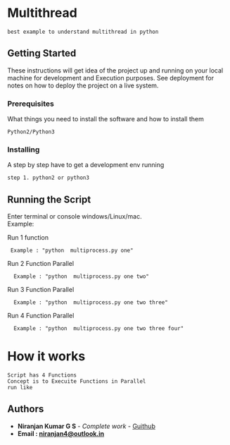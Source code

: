 # Multithread 
```
best example to understand multithread in python 
```
## Getting Started

These instructions will get idea of the project up and running on your local machine for development and Execution purposes. See deployment for notes on how to deploy the project on a live system.


### Prerequisites

What things you need to install the software and how to install them
```
Python2/Python3
```

### Installing

A step by step have to get a development env running
```
step 1. python2 or python3
```
## Running the Script

Enter terminal or console windows/Linux/mac.  
Example:

Run 1 function
```
 Example : "python  multiprocess.py one"
 ```
Run 2 Function Parallel
```
  Example : "python  multiprocess.py one two"
```
Run 3 Function Parallel
```
  Example : "python  multiprocess.py one two three"
```

Run 4 Function Parallel
```
  Example : "python  multiprocess.py one two three four"
```
# How it works
```
Script has 4 Functions
Concept is to Execuite Functions in Parallel
run like
```

## Authors

* **Niranjan Kumar G S** - *Complete work* - [Guithub](https://github.com/niranjangs4)
* **Email : niranjan4@outlook.in**




